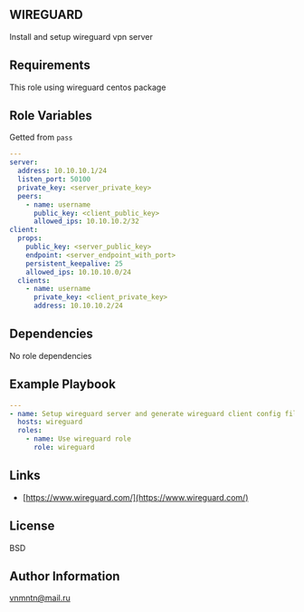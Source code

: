 ## WIREGUARD

Install and setup wireguard vpn server

## Requirements

This role using wireguard centos package

## Role Variables

Getted from `pass`

```yaml
---
server:
  address: 10.10.10.1/24
  listen_port: 50100
  private_key: <server_private_key>
  peers:
    - name: username
      public_key: <client_public_key>
      allowed_ips: 10.10.10.2/32
client:
  props:
    public_key: <server_public_key>
    endpoint: <server_endpoint_with_port>
    persistent_keepalive: 25
    allowed_ips: 10.10.10.0/24
  clients:
    - name: username
      private_key: <client_private_key>
      address: 10.10.10.2/24
```

## Dependencies

No role dependencies

## Example Playbook

```yaml
---
- name: Setup wireguard server and generate wireguard client config files
  hosts: wireguard
  roles:
    - name: Use wireguard role
      role: wireguard
```

## Links

- [https://www.wireguard.com/](https://www.wireguard.com/)

## License

BSD

## Author Information

<vnmntn@mail.ru>

